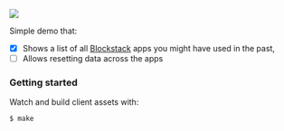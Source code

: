 ![](https://my-blockstack-apps.herokuapp.com/shot.png)

Simple demo that:

- [x] Shows a list of all [Blockstack](https://blockstack.org) apps you might have used in the past,
- [ ] Allows resetting data across the apps

### Getting started

Watch and build client assets with:

    $ make
